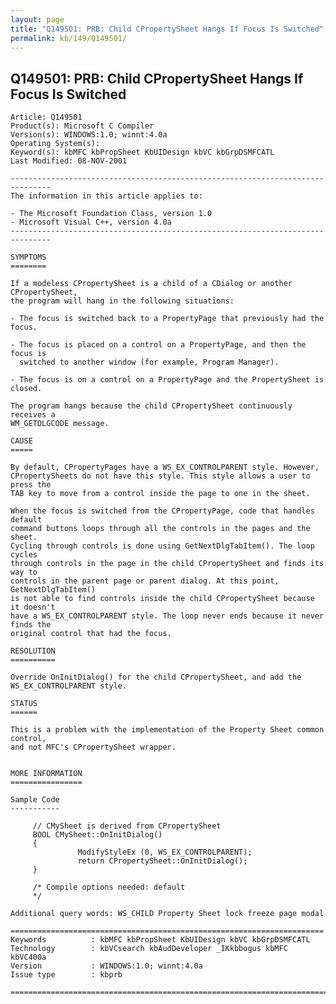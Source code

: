 ```yaml
---
layout: page
title: "Q149501: PRB: Child CPropertySheet Hangs If Focus Is Switched"
permalink: kb/149/Q149501/
---
```


## Q149501: PRB: Child CPropertySheet Hangs If Focus Is Switched

	Article: Q149501
	Product(s): Microsoft C Compiler
	Version(s): WINDOWS:1.0; winnt:4.0a
	Operating System(s): 
	Keyword(s): kbMFC kbPropSheet KbUIDesign kbVC kbGrpDSMFCATL
	Last Modified: 08-NOV-2001
	
	-------------------------------------------------------------------------------
	The information in this article applies to:
	
	- The Microsoft Foundation Class, version 1.0 
	- Microsoft Visual C++, version 4.0a 
	-------------------------------------------------------------------------------
	
	SYMPTOMS
	========
	
	If a modeless CPropertySheet is a child of a CDialog or another CPropertySheet,
	the program will hang in the following situations:
	
	- The focus is switched back to a PropertyPage that previously had the focus.
	
	- The focus is placed on a control on a PropertyPage, and then the focus is
	  switched to another window (for example, Program Manager).
	
	- The focus is on a control on a PropertyPage and the PropertySheet is closed.
	
	The program hangs because the child CPropertySheet continuously receives a
	WM_GETDLGCODE message.
	
	CAUSE
	=====
	
	By default, CPropertyPages have a WS_EX_CONTROLPARENT style. However,
	CPropertySheets do not have this style. This style allows a user to press the
	TAB key to move from a control inside the page to one in the sheet.
	
	When the focus is switched from the CPropertyPage, code that handles default
	command buttons loops through all the controls in the pages and the sheet.
	Cycling through controls is done using GetNextDlgTabItem(). The loop cycles
	through controls in the page in the child CPropertySheet and finds its way to
	controls in the parent page or parent dialog. At this point, GetNextDlgTabItem()
	is not able to find controls inside the child CPropertySheet because it doesn't
	have a WS_EX_CONTROLPARENT style. The loop never ends because it never finds the
	original control that had the focus.
	
	RESOLUTION
	==========
	
	Override OnInitDialog() for the child CPropertySheet, and add the
	WS_EX_CONTROLPARENT style.
	
	STATUS
	======
	
	This is a problem with the implementation of the Property Sheet common control,
	and not MFC's CPropertySheet wrapper.
	
	
	MORE INFORMATION
	================
	
	Sample Code
	-----------
	
	     // CMySheet is derived from CPropertySheet
	     BOOL CMySheet::OnInitDialog()
	     {
	               ModifyStyleEx (0, WS_EX_CONTROLPARENT);
	               return CPropertySheet::OnInitDialog();
	     }
	
	     /* Compile options needed: default
	     */ 
	
	Additional query words: WS_CHILD Property Sheet lock freeze page modal
	
	======================================================================
	Keywords          : kbMFC kbPropSheet KbUIDesign kbVC kbGrpDSMFCATL 
	Technology        : kbVCsearch kbAudDeveloper _IKkbbogus kbMFC kbVC400a
	Version           : WINDOWS:1.0; winnt:4.0a
	Issue type        : kbprb
	
	=============================================================================
	
